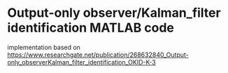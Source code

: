 # Output-only observer/Kalman_filter identification MATLAB code
implementation based on https://www.researchgate.net/publication/268632840_Output-only_observerKalman_filter_identification_OKID-K-3
